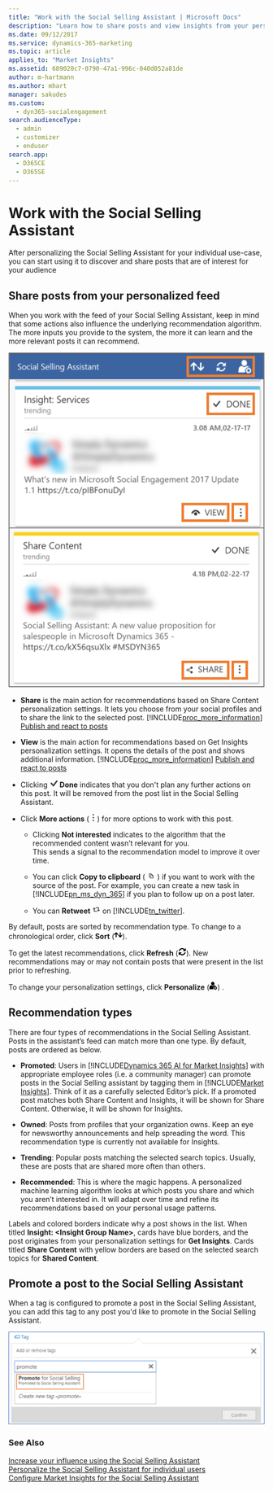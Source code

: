```yaml
---
title: "Work with the Social Selling Assistant | Microsoft Docs"
description: "Learn how to share posts and view insights from your personalized feed in Social Selling Assistant."
ms.date: 09/12/2017
ms.service: dynamics-365-marketing
ms.topic: article
applies_to: "Market Insights"
ms.assetid: 689020c7-0790-47a1-996c-040d052a81de
author: m-hartmann
ms.author: mhart
manager: sakudes
ms.custom: 
  - dyn365-socialengagement
search.audienceType: 
  - admin
  - customizer
  - enduser
search.app: 
  - D365CE
  - D365SE
---
```

# Work with the Social Selling Assistant

After personalizing the Social Selling Assistant for your individual use-case, you can start using it to discover and share posts that are of interest for your audience

## Share posts from your personalized feed

When you work with the feed of your Social Selling Assistant, keep in mind that some actions also influence the underlying recommendation algorithm. The more inputs you provide to the system, the more it can learn and the more relevant posts it can recommend.

![screenshot of the social selling assistant with highlighted controls of done, view, share, and more actions](media/available-actions-social-selling-assistant.png "Screenshot of the Social Selling Assistant with highlighted controls of Done, View, Share, and More Actions")

- **Share** is the main action for recommendations based on Share Content personalization settings. It lets you choose from your social profiles and to share the link to the selected post. [!INCLUDE[proc_more_information](../includes/proc-more-information.md)] [Publish and react to posts](publish-react-posts.md)

- **View** is the main action for recommendations based on Get Insights personalization settings. It opens the details of the post and shows additional information. [!INCLUDE[proc_more_information](../includes/proc-more-information.md)] [Publish and react to posts](publish-react-posts.md)

- Clicking ![apply button](media/check-icon.png "Apply button") **Done** indicates that you don't plan any further actions on this post. It will be removed from the post list in the Social Selling Assistant.

- Click **More actions** (![more options button. click this button to see more options for this post in the social selling assistant](media/more-options-social-selling-assistant.png "More options button. Click this button to see more options for this post in the Social Selling Assistant")) for more options to work with this post.

  - Clicking **Not interested** indicates to the algorithm that the recommended content wasn’t relevant for you.  
    This sends a signal to the recommendation model to improve it over time.

  - You can click **Copy to clipboard** ( ![copy button](media/copy-url-icon.png "Copy button") ) if you want to work with the source of the post. For example, you can create a new task in [!INCLUDE[pn_ms_dyn_365](../includes/pn-ms-dyn-365.md)] if you plan to follow up on a post later.  

  - You can **Retweet** ![retweet button in market insights](media/share-retweet-icon.png "Retweet button in Market Insights") on [!INCLUDE[tn_twitter](../includes/tn-twitter.md)].

By default, posts are sorted by recommendation type.  To change to a chronological order, click **Sort** (![change the sort order button](media/sort-symbol.png "Change the sort order button")).  

To get the latest recommendations, click **Refresh** (![refresh button](media/refresh-icon.png "Refresh button")). New recommendations may or may not contain posts that were present in the list prior to refreshing.

To change your personalization settings,  click **Personalize** (![personalize the social selling assistant button](media/personalize-social-selling-assistant.PNG "Personalize the Social Selling Assistant button")) .

## Recommendation types

There are four types of recommendations in the Social Selling Assistant. Posts in the assistant’s feed can match more than one type. By default, posts are ordered as below.

- **Promoted**:  Users in [!INCLUDE[Dynamics 365 AI for Market Insights](../includes/pn-market-insights-long.md)] with appropriate employee roles (i.e. a community manager) can promote posts in the Social Selling assistant by tagging them in [!INCLUDE[Market Insights](../includes/pn-market-insights-short.md)]. Think of it as a carefully selected Editor’s pick.  If a promoted post matches both Share Content and Insights, it will be shown for Share Content. Otherwise, it will be shown for Insights.

- **Owned**: Posts from profiles that your organization owns. Keep an eye for newsworthy announcements and help spreading the word. This recommendation type is currently not available for Insights.

- **Trending**: Popular posts matching the selected search topics. Usually, these are posts that are shared more often than others.

- **Recommended**: This is where the magic happens. A personalized machine learning algorithm looks at which posts you share and which you aren’t interested in. It will adapt over time and refine its recommendations based on your personal usage patterns.

Labels and colored borders indicate why a post shows in the list. When titled **Insight: \<Insight Group Name>**, cards have blue borders, and the post originates from your personalization settings for **Get Insights**. Cards titled **Share Content** with yellow borders are based on the selected search topics for **Shared Content**.

## Promote a post to the Social Selling Assistant

When a tag is configured to promote a post in the Social Selling Assistant, you can add this tag to any post you'd like to promote in the Social Selling Assistant.

![add a promotion tag to a post](media/tag-posts-for-social-selling-assistant.png "Add a promotion tag to a post")

### See Also

 [Increase your influence using the Social Selling Assistant](social-selling-assistant-overview.md)   
 [Personalize the Social Selling Assistant for individual users](personalize-social-selling-assistant.md)   
 [Configure Market Insights for the Social Selling Assistant](configure-social-selling-assistant.md)
